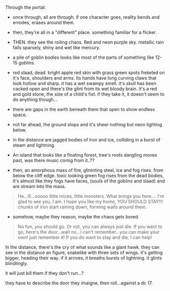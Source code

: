 Through the portal:

- once through, all are through. if one character goes, reality bends and errodes, erases around them. 

- then, they're all in a "different" place. something familiar for a flicker. 

- THEN. they see the roiling chaos. Red and neon purple sky. metallic rain falls sparsely, shiny and wet like mercury. 

- a pile of goblin bodies looks like most of the parts of something like 12-15 goblins. 

- red slaad, dead. bright apple red skin with grass green spots frekeled on it's face, shoulders and arms. Its hands have long curving claws that look hollow and sharp. it has a wet swampy smell. it's skull has been cacked open and there's the glint from its wet bloody brain. it's a red and gold stone, the size of a child's fist. if they take it, it doesn't seem to do anything though...

- there are gaps in the earth beneath them that open to show endless space. 
- not far ahead, the ground stops and it's sheer nothing but neon lighting below. 
- in the distance are jagged bodies of Iron and ice, colliding in a burst of steam and lightning. 
- An island that looks like a floating forest, tree's roots dangling moves past, was there music comig from it..??


- then, an amorphous mass of fire, glininting steel, ice and fog rises. from below the cliff edge. toxic looking green fog rises from the dead bodies, it's almost like they fogs have faces, (souls of the goblins and slaad) and are stream into the mass. 

> He...lll...ooooo little mices, little monsters. What brings you here.... I'm glad to see you, I am. I hope you like my home, YOU SHOULD STAY!!! chunks of iron start raining down, forming walls around them. 

- somehow, maybe they reason, maybe the chaos gets bored. 

> No fun, you should go. Or not, you can always just die. If you want to go, here's the door...wait no...I can't remember...you can make your own! just remember it! If you do want to stay and die, I can help!

In the distance, there's the cry of what sounds like a giant hawk. they can see in the distance an figure, snakelike with three sets of wings. it's getting bigger, heading their way. if it arrives, it breaths bursts of lightning. it glints blindlingly. 

it will just kill them if they don't run...?

they have to describe the door they imaigne, then roll...against a dc 17.






